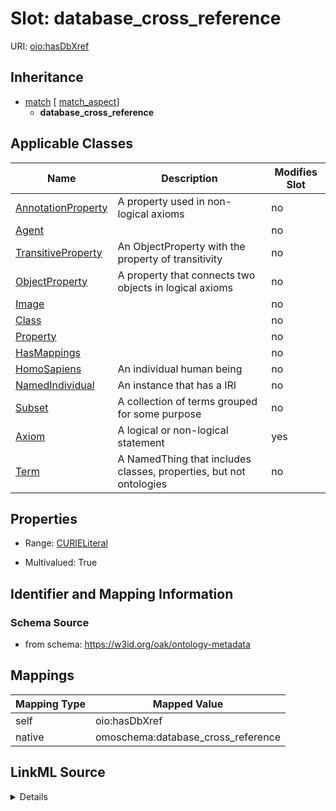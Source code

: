 

# Slot: database_cross_reference



URI: [oio:hasDbXref](http://www.geneontology.org/formats/oboInOwl#hasDbXref)




## Inheritance

* [match](match.md) [ [match_aspect](match_aspect.md)]
    * **database_cross_reference**






## Applicable Classes

| Name | Description | Modifies Slot |
| --- | --- | --- |
| [AnnotationProperty](AnnotationProperty.md) | A property used in non-logical axioms |  no  |
| [Agent](Agent.md) |  |  no  |
| [TransitiveProperty](TransitiveProperty.md) | An ObjectProperty with the property of transitivity |  no  |
| [ObjectProperty](ObjectProperty.md) | A property that connects two objects in logical axioms |  no  |
| [Image](Image.md) |  |  no  |
| [Class](Class.md) |  |  no  |
| [Property](Property.md) |  |  no  |
| [HasMappings](HasMappings.md) |  |  no  |
| [HomoSapiens](HomoSapiens.md) | An individual human being |  no  |
| [NamedIndividual](NamedIndividual.md) | An instance that has a IRI |  no  |
| [Subset](Subset.md) | A collection of terms grouped for some purpose |  no  |
| [Axiom](Axiom.md) | A logical or non-logical statement |  yes  |
| [Term](Term.md) | A NamedThing that includes classes, properties, but not ontologies |  no  |







## Properties

* Range: [CURIELiteral](CURIELiteral.md)

* Multivalued: True





## Identifier and Mapping Information







### Schema Source


* from schema: https://w3id.org/oak/ontology-metadata




## Mappings

| Mapping Type | Mapped Value |
| ---  | ---  |
| self | oio:hasDbXref |
| native | omoschema:database_cross_reference |




## LinkML Source

<details>
```yaml
name: database_cross_reference
from_schema: https://w3id.org/oak/ontology-metadata
rank: 1000
is_a: match
slot_uri: oio:hasDbXref
alias: database_cross_reference
domain_of:
- HasMappings
- Axiom
range: CURIELiteral
multivalued: true

```
</details>